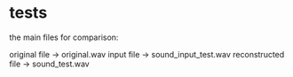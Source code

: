 # tests
the main files for comparison:

original file -> original.wav
input file -> sound_input_test.wav
reconstructed file -> sound_test.wav
